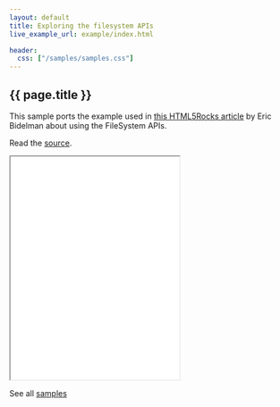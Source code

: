 ```yaml
---
layout: default
title: Exploring the filesystem APIs
live_example_url: example/index.html

header:
  css: ["/samples/samples.css"]
---
```


## {{ page.title }}

This sample ports the example used in
[this HTML5Rocks article](http://www.html5rocks.com/en/tutorials/file/filesystem/)
by Eric Bidelman about using the FileSystem APIs.

Read the
[source](https://github.com/dart-lang/dart-samples/tree/master/web/html5/file/filesystem).

<iframe class="running-app-frame"
        style="height:400px;width:60%;"
        src="{{page.live_example_url}}">
</iframe>

See all [samples](/samples/)
